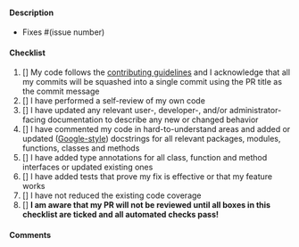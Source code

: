 #### Description

<!-- Please include a summary of the change and the relevant issue(s) it
resolves, if any (otherwise delete that line), e.g., `Fixes #123`. If the PR
addresses more than one issue, please add multiple lines, each starting with
'Fixes #'. Please stick to that syntax precisely, including whitespaces,
otherwise the issue(s) may not be linked to the PR.

In the summary, list any dependencies that are required for this change.
Please use bullet points for the description. Please also briefly describe
the relevant motivation and context briefly. For very trivial changes that are
duly explained by the PR title, a description can be omitted. -->

- Fixes #(issue number)

<!-- Example:

Fixes #1
Fixes #2

- Address bug X by Y
- Add support for feature X through Y
-->

#### Checklist

<!-- Please go through the following checklist to ensure that your change is
ready for review. Please do not forget to double check the list after you have
modified your PR, e.g., if you have added commits to address reviewer
comments or to fix failing automated checks. **Please check items also if they
do not apply to your change**, e.g., if your change does not require an update
of the user-facing documentation, still check the box!

Generally, **PRs are only reviewed when ALL BOXES are ticked off and all
automated checks pass** (use the comment section below if you believe that
your PR is ready to be merged even though not all boxes were ticked off). -->

1. [] My code follows the [contributing guidelines][contributing-guidelines]
   and I acknowledge that all my commits will be squashed into a single commit
   using the PR title as the commit message
2. [] I have performed a self-review of my own code
3. [] I have updated any relevant user-, developer-, and/or administrator-
   facing documentation to describe any new or changed behavior
5. [] I have commented my code in hard-to-understand areas and added or
   updated ([Google-style][py-doc-google]) docstrings for all relevant
   packages, modules, functions, classes and methods
7. [] I have added type annotations for all class, function and method
   interfaces or updated existing ones
8. [] I have added tests that prove my fix is effective or that my feature
   works
9. [] I have not reduced the existing code coverage
10. [] **I am aware that my PR will not be reviewed until all boxes in this
    checklist are ticked and all automated checks pass!**

#### Comments

<!-- If there are unchecked boxes in the list above, but you would still like
your PR to be reviewed or considered for merging, please describe here why
boxes were not checked. For example, if you are positive that your commits
should _not_ be squashed when merging, please explain why you think the PR
warrants or requires multiple commits to be added to the history (but note that
in that case, it is a prerequisite that all commits follow the Conventional
Commits specification). -->

[contributing-guidelines]: https://elixir-cloud-aai.github.io/guides/guide-contributor/workflow/
[py-doc-google]: https://google.github.io/styleguide/pyguide.html
